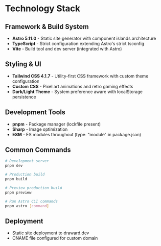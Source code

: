 # Technology Stack

## Framework & Build System
- **Astro 5.11.0** - Static site generator with component islands architecture
- **TypeScript** - Strict configuration extending Astro's strict tsconfig
- **Vite** - Build tool and dev server (integrated with Astro)

## Styling & UI
- **Tailwind CSS 4.1.7** - Utility-first CSS framework with custom theme configuration
- **Custom CSS** - Pixel art animations and retro gaming effects
- **Dark/Light Theme** - System preference aware with localStorage persistence

## Development Tools
- **pnpm** - Package manager (lockfile present)
- **Sharp** - Image optimization
- **ESM** - ES modules throughout (type: "module" in package.json)

## Common Commands
```bash
# Development server
pnpm dev

# Production build
pnpm build

# Preview production build
pnpm preview

# Run Astro CLI commands
pnpm astro [command]
```

## Deployment
- Static site deployment to draward.dev
- CNAME file configured for custom domain